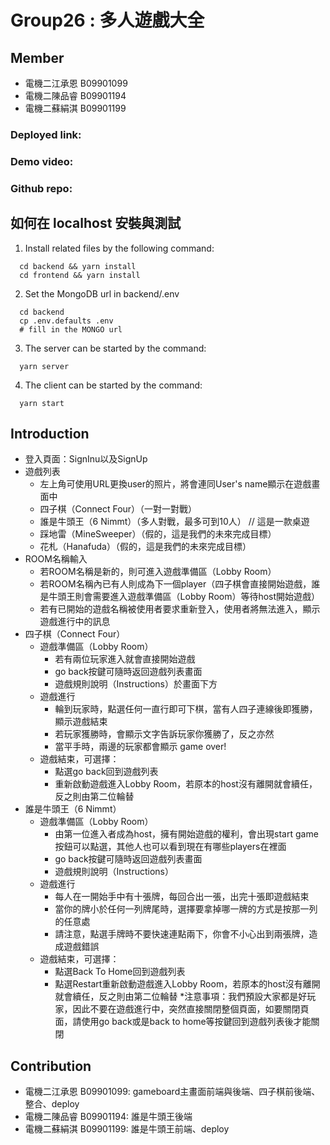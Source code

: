 # Group26 : 多人遊戲大全
## Member
* 電機二江承恩 B09901099
* 電機二陳品睿 B09901194
* 電機二蘇絹淇 B09901199
### Deployed link: 
### Demo video: 
### Github repo: 
## 如何在 localhost 安裝與測試
  1. Install related files by the following command:
  ```
    cd backend && yarn install
    cd frontend && yarn install
  ```
  2. Set the MongoDB url in backend/.env
  ```
    cd backend
    cp .env.defaults .env
    # fill in the MONGO url
  ```
  3. The server can be started by the command:
  ```
    yarn server
  ```
  4. The client can be started by the command:
  ```
    yarn start
  ```
## Introduction
  * 登入頁面：SignInu以及SignUp
  * 遊戲列表
      * 左上角可使用URL更換user的照片，將會連同User's name顯示在遊戲畫面中
      * 四子棋（Connect Four）（一對一對戰）
      * 誰是牛頭王（6 Nimmt）（多人對戰，最多可到10人） // 這是一款桌遊
      * 踩地雷（MineSweeper）（假的，這是我們的未來完成目標）
      * 花札（Hanafuda）（假的，這是我們的未來完成目標）
  * ROOM名稱輸入
      * 若ROOM名稱是新的，則可進入遊戲準備區（Lobby Room）
      * 若ROOM名稱內已有人則成為下一個player（四子棋會直接開始遊戲，誰是牛頭王則會需要進入遊戲準備區（Lobby Room）等待host開始遊戲）
      * 若有已開始的遊戲名稱被使用者要求重新登入，使用者將無法進入，顯示遊戲進行中的訊息
  * 四子棋（Connect Four）
      * 遊戲準備區（Lobby Room）
          * 若有兩位玩家進入就會直接開始遊戲
          * go back按鍵可隨時返回遊戲列表畫面
          * 遊戲規則說明（Instructions）於畫面下方
      * 遊戲進行
          * 輪到玩家時，點選任何一直行即可下棋，當有人四子連線後即獲勝，顯示遊戲結束
          * 若玩家獲勝時，會顯示文字告訴玩家你獲勝了，反之亦然
          * 當平手時，兩邊的玩家都會顯示 game over!
      * 遊戲結束，可選擇：
          * 點選go back回到遊戲列表
          * 重新啟動遊戲進入Lobby Room，若原本的host沒有離開就會續任，反之則由第二位輪替
  * 誰是牛頭王（6 Nimmt）
      * 遊戲準備區（Lobby Room）
          * 由第一位進入者成為host，擁有開始遊戲的權利，會出現start game按鈕可以點選，其他人也可以看到現在有哪些players在裡面
          * go back按鍵可隨時返回遊戲列表畫面
          * 遊戲規則說明（Instructions）
      * 遊戲進行
          * 每人在一開始手中有十張牌，每回合出一張，出完十張即遊戲結束
          * 當你的牌小於任何一列牌尾時，選擇要拿掉哪一牌的方式是按那一列的任意處
          * 請注意，點選手牌時不要快速連點兩下，你會不小心出到兩張牌，造成遊戲錯誤
      * 遊戲結束，可選擇：
          * 點選Back To Home回到遊戲列表
          * 點選Restart重新啟動遊戲進入Lobby Room，若原本的host沒有離開就會續任，反之則由第二位輪替
  *注意事項：我們預設大家都是好玩家，因此不要在遊戲進行中，突然直接關閉整個頁面，如要關閉頁面，請使用go back或是back to home等按鍵回到遊戲列表後才能關閉
## Contribution
  * 電機二江承恩 B09901099: gameboard主畫面前端與後端、四子棋前後端、整合、deploy
  * 電機二陳品睿 B09901194: 誰是牛頭王後端
  * 電機二蘇絹淇 B09901199: 誰是牛頭王前端、deploy


